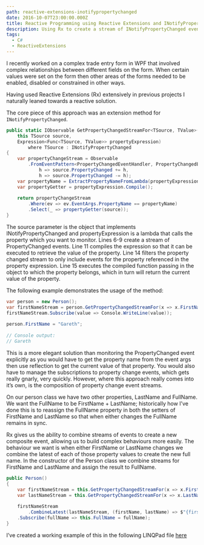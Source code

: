 ```yaml
---
path: reactive-extensions-inotifypropertychanged
date: 2016-10-07T23:00:00.000Z
title: Reactive Programming using Reactive Extensions and INotifyPropertyChanged
description: Using Rx to create a stream of INotifyPropertyChanged events
tags:
  - C#
  - ReactiveExtensions
---
```

I recently worked on a complex trade entry form in WPF that involved complex relationships between different fields on the form. When certain values were set on the form then other areas of the forms needed to be enabled, disabled or constrained in other ways.

Having used Reactive Extensions (Rx) extensively in previous projects I naturally leaned towards a reactive solution.

The core piece of this approach was an extension method for `INotifyPropertyChanged`.

```csharp
public static IObservable GetPropertyChangedStreamFor<TSource, TValue>(
    this TSource source, 
    Expression<Func<TSource, TValue>> propertyExpression)
        where TSource : INotifyPropertyChanged
{
    var propertyChangeStream = Observable
        .FromEventPattern<PropertyChangedEventHandler, PropertyChangedEventArgs>(
            h => source.PropertyChanged += h, 
            h => source.PropertyChanged -= h); 
    var propertyName = ExtractPropertyNameFromLambda(propertyExpression);
    var propertyGetter = propertyExpression.Compile();
		
    return propertyChangeStream
        .Where(ev => ev.EventArgs.PropertyName == propertyName)
        .Select(_ => propertyGetter(source));
}
```

The source parameter is the object that implements INotifyPropertyChanged and propertyExpression is a lambda that calls the property which you want to monitor. Lines 6-9 create a stream of PropertyChanged events. Line 11 compiles the expression so that it can be executed to retrieve the value of the property. Line 14 filters the property changed stream to only include events for the property referenced in the property expression. Line 15 executes the compiled function passing in the object to which the property belongs, which in turn will return the current value of the property.

The following example demonstrates the usage of the method:

```csharp
var person = new Person();
var firstNameStream = person.GetPropertyChangedStreamFor(x => x.FirstName);
firstNameStream.Subscribe(value => Console.WriteLine(value));
 
person.FirstName = "Gareth";
 
// Console output:
// Gareth
```

This is a more elegant solution than monitoring the PropertyChanged event explicitly as you would have to get the property name from the event args then use reflection to get the current value of that property. You would also have to manage the subscriptions to property change events, which gets really gnarly, very quickly. However, where this approach really comes into it’s own, is the composition of property change event streams.

On our person class we have two other properties, LastName and FullName. We want the FullName to be FirstName + LastName; historically how I’ve done this is to reassign the FullName property in both the setters of FirstName and LastName so that when either changes the FullName remains in sync.

Rx gives us the ability to combine streams of events to create a new composite event, allowing us to build complex behaviours more easily. The behaviour we want is when either FirstName or LastName changes we combine the latest of each of those property values to create the new full name. In the constructor of the Person class we combine streams for FirstName and LastName and assign the result to FullName.

```csharp
public Person()
{
    var firstNameStream = this.GetPropertyChangedStreamFor(x => x.FirstName);
    var lastNameStream = this.GetPropertyChangedStreamFor(x => x.LastName);
 
    firstNameStream
        .CombineLatest(lastNameStream, (firstName, lastName) => $"{firstName} {lastName}") 
	.Subscribe(fullName => this.FullName = fullName);
}
```

I’ve created a working example of this in the following LINQPad file [](https://gist.github.com/gareth-evans/0a3df69cfdd12674509dc9f411b1c740)[](https://gist.github.com/gareth-evans/0a3df69cfdd12674509dc9f411b1c740)[here](https://gist.github.com/gareth-evans/0a3df69cfdd12674509dc9f411b1c740)